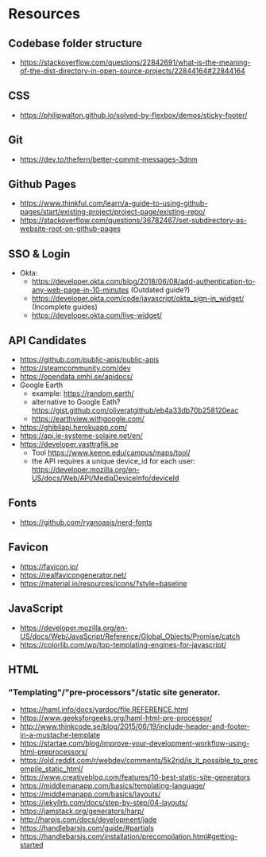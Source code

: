# Resources

## Codebase folder structure
- https://stackoverflow.com/questions/22842691/what-is-the-meaning-of-the-dist-directory-in-open-source-projects/22844164#22844164

## CSS
- https://philipwalton.github.io/solved-by-flexbox/demos/sticky-footer/

## Git
- https://dev.to/thefern/better-commit-messages-3dnm

## Github Pages
- https://www.thinkful.com/learn/a-guide-to-using-github-pages/start/existing-project/project-page/existing-repo/
- https://stackoverflow.com/questions/36782467/set-subdirectory-as-website-root-on-github-pages

## SSO & Login
- Okta:
  - https://developer.okta.com/blog/2018/06/08/add-authentication-to-any-web-page-in-10-minutes (Outdated guide?)
  - https://developer.okta.com/code/javascript/okta_sign-in_widget/ (Incomplete guides)
  - https://developer.okta.com/live-widget/

## API Candidates
- https://github.com/public-apis/public-apis
- https://steamcommunity.com/dev
- https://opendata.smhi.se/apidocs/
- Google Earth
  - example: https://random.earth/
  - alternative to Google Eath? https://gist.github.com/oliveratgithub/eb4a33db70b258120eac
  - https://earthview.withgoogle.com/
- https://ghibliapi.herokuapp.com/
- https://api.le-systeme-solaire.net/en/
- https://developer.vasttrafik.se
  - Tool https://www.keene.edu/campus/maps/tool/
  - the API requires a unique device_id for each user: https://developer.mozilla.org/en-US/docs/Web/API/MediaDeviceInfo/deviceId

## Fonts
- https://github.com/ryanoasis/nerd-fonts

## Favicon
- https://favicon.io/
- https://realfavicongenerator.net/
- https://material.io/resources/icons/?style=baseline

## JavaScript
- https://developer.mozilla.org/en-US/docs/Web/JavaScript/Reference/Global_Objects/Promise/catch
- https://colorlib.com/wp/top-templating-engines-for-javascript/

## HTML
### "Templating"/"pre-processors"/static site generator.
- https://haml.info/docs/yardoc/file.REFERENCE.html
- https://www.geeksforgeeks.org/haml-html-pre-processor/
- http://www.thinkcode.se/blog/2015/06/19/include-header-and-footer-in-a-mustache-template
- https://startae.com/blog/improve-your-development-workflow-using-html-preprocessors/
- https://old.reddit.com/r/webdev/comments/5k2rjd/is_it_possible_to_precompile_static_html/
- https://www.creativebloq.com/features/10-best-static-site-generators
- https://middlemanapp.com/basics/templating-language/
- https://middlemanapp.com/basics/layouts/
- https://jekyllrb.com/docs/step-by-step/04-layouts/
- https://jamstack.org/generators/harp/
- http://harpjs.com/docs/development/jade
- https://handlebarsjs.com/guide/#partials
- https://handlebarsjs.com/installation/precompilation.html#getting-started
